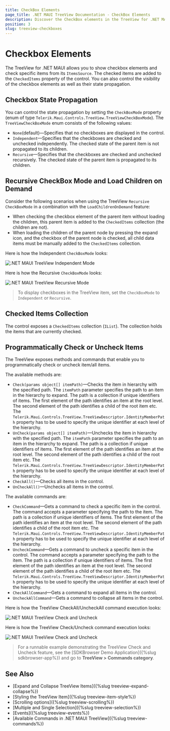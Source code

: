 ```yaml
---
title: CheckBox Elements
page_title: .NET MAUI TreeView Documentation - CheckBox Elements
description: Discover the CheckBox elements in the TreeView for .NET MAUI control and learn how to use and configure them.
position: 3
slug: treeview-checkboxes
---
```


# Checkbox Elements

The TreeView for .NET MAUI allows you to show checkbox elements and check specific items from its `ItemsSource`. The checked items are added to the `CheckedItems` property of the control. You can also control the visibility of the checkbox elements as well as their state propagation.

## Checkbox State Propagation

You can control the state propagation by setting the `CheckBoxMode` property (enum of type `Telerik.Maui.Controls.TreeView.TreeViewCheckBoxMode`). The `TreeViewCheckBoxMode` enum consists of the following values:

* `None`(default)&mdash;Specifies that no checkboxes are displayed in the control.
* `Independent`&mdash;Specifies that the checkboxes are checked and unchecked independently. The checked state of the parent item is not propagated to its children.
* `Recursive`&mdash;Specifies that the checkboxes are checked and unchecked recursively. The checked state of the parent item is propagated to its children.

## Recursive CheckBox Mode and Load Children on Demand

Consider the following scenarios when using the TreeView `Recursive` `CheckBoxMode` in a combination with the `LoadChildrenOnDemand` feature:

* When checking the checkbox element of the parent item without loading the children, this parent item is added to the `CheckedItems` collection (the children are not).
* When loading the children of the parent node by pressing the expand icon, and the checkbox of the parent node is checked, all child data items must be manually added to the `CheckedItems` collection.

Here is how the Independent `CheckBoxMode` looks:

![.NET MAUI TreeView Independent Mode](images/treeview-independent-mode.gif)

Here is how the Recursive `CheckBoxMode` looks:

![.NET MAUI TreeView Recursive Mode](images/treeview-recursive-mode.gif)

> To display checkboxes in the TreeView item, set the `CheckBoxMode` to `Independent` or `Recursive`.

## Checked Items Collection

The control exposes a `CheckedItems` collection (`IList`). The collection holds the items that are currently checked.

## Programmatically Check or Uncheck Items

The TreeView exposes methods and commands that enable you to programmatically check or uncheck item/all items.

The available methods are:

* `Check(params object[] itemPath)`&mdash;Checks the item in hierarchy with the specified path. The `itemPath` parameter specifies the path to an item in the hierarchy to expand. The path is a collection if unique identifiers of items. The first element of the path identifies an item at the root level. The second element of the path identifies a child of the root item etc. The `Telerik.Maui.Controls.TreeView.TreeViewDescriptor.IdentityMemberPath` property has to be used to specify the unique identifier at each level of the hierarchy.
* `UnCheck(params object[] itemPath)`&mdash;Unchecks the item in hierarchy with the specified path. The `itemPath` parameter specifies the path to an item in the hierarchy to expand. The path is a collection if unique identifiers of items. The first element of the path identifies an item at the root level. The second element of the path identifies a child of the root item etc. The `Telerik.Maui.Controls.TreeView.TreeViewDescriptor.IdentityMemberPath` property has to be used to specify the unique identifier at each level of the hierarchy.
* `CheckAll()`&mdash;Checks all items in the control.
* `UnCheckAll()`&mdash;Unchecks all items in the control.

The available commands are:

* `CheckCommand`&mdash;Gets a command to check a specific item in the control. The command accepts a parameter specifying the path to the item. The path is a collection if unique identifiers of items. The first element of the path identifies an item at the root level. The second element of the path identifies a child of the root item etc. The `Telerik.Maui.Controls.TreeView.TreeViewDescriptor.IdentityMemberPath` property has to be used to specify the unique identifier at each level of the hierarchy.
* `UncheckCommand`&mdash;Gets a command to uncheck a specific item in the control. The command accepts a parameter specifying the path to the item. The path is a collection if unique identifiers of items. The first element of the path identifies an item at the root level. The second element of the path identifies a child of the root item etc. The `Telerik.Maui.Controls.TreeView.TreeViewDescriptor.IdentityMemberPath` property has to be used to specify the unique identifier at each level of the hierarchy.
* `CheckAllCommand`&mdash;Gets a command to expand all items in the control.
* `UncheckAllCommand`&mdash;Gets a command to collapse all items in the control.

Here is how the TreeView CheckAll/UncheckAll command execution looks:

![.NET MAUI TreeView Check and Uncheck](images/treeview-check-uncheck-items.gif)

Here is how the TreeView Check/Uncheck command execution looks:

![.NET MAUI TreeView Check and Uncheck](images/treeview-check-uncheck-item.gif)

> For a runnable example demonstrating the TreeView Check and Uncheck feature, see the [SDKBrowser Demo Application]({%slug sdkbrowser-app%}) and go to **TreeView > Commands category**.

## See Also

* [Expand and Collapse TreeView Items]({%slug treeview-expand-collapse%})
* [Styling the TreeView Item]({%slug treeview-item-style%})
* [Scrolling options]({%slug treeview-scrolling%})
* [Multiple and Single Selection]({%slug treeview-selection%})
* [Events]({%slug treeview-events%})
* [Available Commands in .NET MAUI TreeView]({%slug treeview-commands%})
